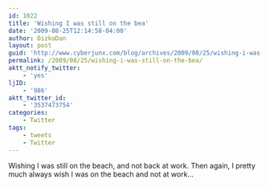 ```yaml
---
id: 1022
title: 'Wishing I was still on the bea'
date: '2009-08-25T12:14:58-04:00'
author: DizkoDan
layout: post
guid: 'http://www.cyberjunx.com/blog/archives/2009/08/25/wishing-i-was-still-on-the-bea/'
permalink: /2009/08/25/wishing-i-was-still-on-the-bea/
aktt_notify_twitter:
    - 'yes'
ljID:
    - '986'
aktt_twitter_id:
    - '3537473754'
categories:
    - Twitter
tags:
    - tweets
    - Twitter
---
```


Wishing I was still on the beach, and not back at work. Then again, I pretty much always wish I was on the beach and not at work…